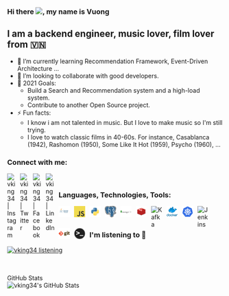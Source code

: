 ### Hi there <a href="https://www.instagram.com/vking34"><img src="https://media.giphy.com/media/hvRJCLFzcasrR4ia7z/giphy.gif" width="25px"></a>, my name is __Vuong__

## I am a backend engineer, music lover, film lover from 🇻🇳

- 🌱 I’m currently learning Recommendation Framework, Event-Driven Architecture ...
- 👯 I’m looking to collaborate with good developers.
- 🥅 2021 Goals:
    - Build a Search and Recommendation system and a high-load system.
    - Contribute to another Open Source project.
- ⚡ Fun facts:
    - I know i am not talented in music. But I love to make music so I'm still trying.
    - I love to watch classic films in 40-60s. For instance, Casablanca (1942), Rashomon (1950), Some Like It Hot (1959), Psycho (1960), ...

### Connect with me:

[<img style="margin-right: 8px" align="left" alt="vking34 | Instagram" width="22px" src="https://cdn.jsdelivr.net/npm/simple-icons@v3/icons/instagram.svg" />][instagram]
[<img style="margin-right: 8px" align="left" alt="vking34 | Twitter" width="22px" src="https://cdn.jsdelivr.net/npm/simple-icons@v3/icons/twitter.svg" />][twitter]
[<img style="margin-right: 8px" align="left" alt="vking34 | Facebook" width="22px" src="https://cdn.jsdelivr.net/npm/simple-icons@v3/icons/facebook.svg" />][facebook]
[<img style="margin-right: 8px" align="left" alt="vking34 | LinkedIn" width="22px" src="https://cdn.jsdelivr.net/npm/simple-icons@v3/icons/linkedin.svg" />][linkedin]

<br />

### Languages, Technologies, Tools:
<img align="left" alt="Java" style="margin-right: 10px" width="26px" src="https://raw.githubusercontent.com/github/explore/80688e429a7d4ef2fca1e82350fe8e3517d3494d/topics/java/java.png" />

<img align="left" alt="JavaScript" style="margin-right: 10px" width="26px" src="https://raw.githubusercontent.com/github/explore/80688e429a7d4ef2fca1e82350fe8e3517d3494d/topics/javascript/javascript.png" />

<img align="left" alt="Python" style="margin-right: 10px" width="26px" src="https://raw.githubusercontent.com/github/explore/80688e429a7d4ef2fca1e82350fe8e3517d3494d/topics/python/python.png" />

<img align="left" alt="Postgres" style="margin-right: 10px" width="26px" src="https://raw.githubusercontent.com/github/explore/80688e429a7d4ef2fca1e82350fe8e3517d3494d/topics/postgresql/postgresql.png" />

<img align="left" alt="MongoDB" style="margin-right: 10px" width="26px" src="https://raw.githubusercontent.com/github/explore/80688e429a7d4ef2fca1e82350fe8e3517d3494d/topics/mongodb/mongodb.png" />

<img align="left" alt="Redis" style="margin-right: 10px" width="26px" src="https://raw.githubusercontent.com/github/explore/80688e429a7d4ef2fca1e82350fe8e3517d3494d/topics/redis/redis.png" />

<img align="left" alt="Kafka" style="margin-right: 10px" width="26px" src="https://cdn.jsdelivr.net/npm/simple-icons@v3/icons/apachekafka.svg" />

<img align="left" alt="Docker" style="margin-right: 10px" width="26px" src="https://raw.githubusercontent.com/github/explore/80688e429a7d4ef2fca1e82350fe8e3517d3494d/topics/docker/docker.png" />

<img align="left" alt="Kubernetes" style="margin-right: 10px" width="26px" src="https://raw.githubusercontent.com/github/explore/80688e429a7d4ef2fca1e82350fe8e3517d3494d/topics/kubernetes/kubernetes.png" />

<img align="left" alt="Jenkins" style="margin-right: 10px" width="26px" src="https://cdn.jsdelivr.net/npm/simple-icons@v3/icons/jenkins.svg" />

<img align="left" alt="Git" style="margin-right: 10px" width="26px" src="https://raw.githubusercontent.com/github/explore/80688e429a7d4ef2fca1e82350fe8e3517d3494d/topics/git/git.png" />

<img align="left" alt="Terminal" style="margin-right: 10px" width="26px" src="https://raw.githubusercontent.com/github/explore/80688e429a7d4ef2fca1e82350fe8e3517d3494d/topics/terminal/terminal.png" />

<br/>
<br/>

### I'm listening to 🎼

[<img src="https://spotify-api.vking34.vercel.app/api/spotify" alt="vking34 listening" width="350" />](https://open.spotify.com/user/21z3q7cfz5kwruusfb6yodafi)

<br/>
<br/>

<!-- <details> -->
  <summary>GitHub Stats</summary>

<img align="left" alt="vking34's GitHub Stats" src="https://github-readme-stats.codestackr.vercel.app/api?username=vking34&show_icons=true&hide_border=true" />

<!-- </details> -->

<br/>
<br/>
<br/>



[twitter]: https://twitter.com/VKing34
[facebook]: https://www.facebook.com/vking34/
[linkedin]: https://www.linkedin.com/in/vking34/
[instagram]: https://www.instagram.com/vking34/
